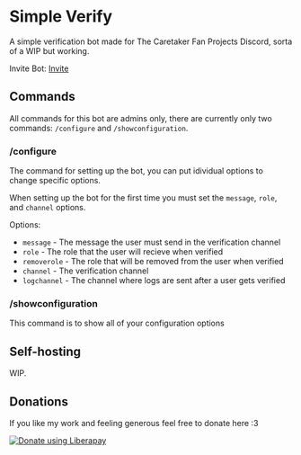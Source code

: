 # Simple Verify

A simple verification bot made for The Caretaker Fan Projects Discord, sorta of a WIP but working.

Invite Bot: [Invite](https://discord.com/oauth2/authorize?client_id=955503433803259975)

## Commands

All commands for this bot are admins only, there are currently only two commands: `/configure` and `/showconfiguration`.

### /configure
The command for setting up the bot, you can put idividual options to change specific options.

When setting up the bot for the first time you must set the `message`, `role`, and `channel` options.

Options: 
- `message` - The message the user must send in the verification channel 
- `role` - The role that the user will recieve when verified
- `removerole` - The role that will be removed from the user when verified
- `channel` - The verification channel
- `logchannel` - The channel where logs are sent after a user gets verified


### /showconfiguration
This command is to show all of your configuration options


## Self-hosting
WIP.


## Donations
If you like my work and feeling generous feel free to donate here :3

<noscript><a href="https://liberapay.com/OakleyCord/donate"><img alt="Donate using Liberapay" src="https://liberapay.com/assets/widgets/donate.svg"></a></noscript>
